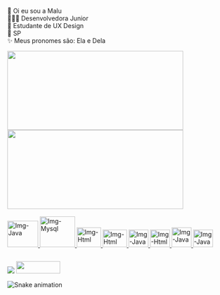 👋 Oi eu sou a Malu<br>
👩🏽‍💻 Desenvolvedora Junior <br>
📓 Estudante de UX Design <br>
🎈 SP <br>
✨ Meus pronomes são: Ela e Dela

<div>
  <a href="https://github.com/malufilinto">
    <img height="180cm" src="http://github-readme-stats.vercel.app/api?username=malufilinto&show_icons=true&theme=dracula&include_all_commits=true&count_private=true"width="400" height="200">
    <img height="180cm" src="http://github-readme-stats.vercel.app/api/top-langs/?username=malufilinto&layout=compact&langs_count=16&theme=dracula"/ width="400" height="200">
    </div>  
  
</div style= "display: inline_block"><br>
    <img align="inline" alt="Img-Java" height="60" width="70" src="https://cdn.jsdelivr.net/gh/devicons/devicon/icons/java/java-original-wordmark.svg" />
    <img align="inline" alt="Img-Mysql" height="70" width="80" src="https://cdn.jsdelivr.net/gh/devicons/devicon/icons/mysql/mysql-original-wordmark.svg" /> 
    <img align=" inline" alt="Img-Html" height="45" width="55" src="https://cdn.jsdelivr.net/gh/devicons/devicon/icons/html5/html5-plain-wordmark.svg" />
     <img align="inline" alt="Img-Html" height="40" width="55" src="https://cdn.jsdelivr.net/gh/devicons/devicon/icons/css3/css3-plain-wordmark.svg" /> 
     <img align="inline" alt="Img-Java" height="40" width="45" src="https://cdn.jsdelivr.net/gh/devicons/devicon/icons/angularjs/angularjs-plain.svg"/>
     <img align="inline" alt="Img-Html" height="40" width="45"  src="https://cdn.jsdelivr.net/gh/devicons/devicon/icons/typescript/typescript-original.svg" />
      <img align="inline" alt="Img-Java" height="45" width="45" src="https://cdn.jsdelivr.net/gh/devicons/devicon/icons/bootstrap/bootstrap-original.svg" />
      <img align="inline" alt="Img-Java" height="40" width="45" src="https://cdn.jsdelivr.net/gh/devicons/devicon/icons/figma/figma-original.svg" />
     
     
  </div>
  
  ##
  
  <div>
    <a href="https://www.linkedin.com/in/malufilinto/" target="_blank"><img src="https://img.shields.io/badge/LinkedIn-0077B5?style=for-the-badge&logo=linkedin&logoColor=white" target="_blank"></a>
  <a href="https://www.behance.net/malufilinto" target="_blank"><img src="https://aleen42.github.io/badges/src/behance.svg" width="100" height="28"  target="_blank"></a><br>

![Snake animation](https://github.com/malufilinto/malufilinto/blob/output/github-contribution-grid-snake.gif)
    </div>
